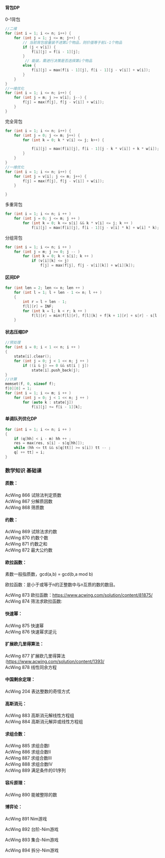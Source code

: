 
#### 背包DP

0-1背包
```C++
//二维
for (int i = 1; i <= n; i++) {
    for (int j = 1; j <= m; j++) {
        // 当前背包容量装不进第i个物品，则价值等于前i-1个物品
        if (j < v[i]) {
            f[i][j] = f[i - 1][j];
        }
         // 能装，需进行决策是否选择第i个物品
        else {
            f[i][j] = max(f[i - 1][j], f[i - 1][j - v[i]] + w[i]);
        }
    }
}
//一维优化
for (int i = 1; i <= n; i++) {
    for (int j = m; j >= v[i]; j--) {
        f[j] = max(f[j], f[j - v[i]] + w[i]);
    }
}
```

完全背包
```C++
for (int i = 1; i <= n; i++) {
    for (int j = 0; j <= m; j++) {
        for (int k = 0; k * v[i] <= j; k++) {

            f[i][j] = max(f[i][j], f[i - 1][j - k * v[i]] + k * w[i]);
        }
    }
}
//一维优化
for (int i = 1; i <= n; i++) {
    for (int j = v[i]; j <= m; j++) {
        f[j] = max(f[j], f[j - v[i]] + w[i]);
    }

}
```

多重背包
```C++
for (int i = 1; i <= n; i ++ )
    for (int j = 0; j <= m; j ++ )
        for (int k = 0; k <= s[i] && k * v[i] <= j; k ++ )
            f[i][j] = max(f[i][j], f[i - 1][j - v[i] * k] + w[i] * k);
```

分组背包
```C++
for (int i = 1; i <= n; i ++ )
    for (int j = m; j >= 0; j -- )
        for (int k = 0; k < s[i]; k ++ )
            if (v[i][k] <= j)
                f[j] = max(f[j], f[j - v[i][k]] + w[i][k]);

```

#### 区间DP 

```C++
for (int len = 2; len <= n; len ++ )
    for (int l = 1; l + len - 1 <= n; l ++ )
    {
        int r = l + len - 1;
        f[l][r] = INF;
        for (int k = l; k < r; k ++ )
            f[l][r] = min(f[l][r], f[l][k] + f[k + 1][r] + s[r] - s[l - 1]);
    }
```

#### 状态压缩DP

```C++
//预处理
for (int i = 0; i < 1 << n; i ++ )
{
    state[i].clear();
    for (int j = 0; j < 1 << n; j ++ )
        if ((i & j) == 0 && st[i | j])
            state[i].push_back(j);
}
//计算
memset(f, 0, sizeof f);
f[0][0] = 1;
for (int i = 1; i <= m; i ++ )
    for (int j = 0; j < 1 << n; j ++ )
        for (auto k : state[j])
            f[i][j] += f[i - 1][k];
```

#### 单调队列优化DP 

```C++
for (int i = 1; i <= n; i ++ )
{
	if (q[hh] < i - m) hh ++ ;
	res = max(res, s[i] - s[q[hh]]);
	while (hh <= tt && s[q[tt]] >= s[i]) tt -- ;
	q[ ++ tt] = i;
}
```

### 数学知识 基础课

#### 质数：

AcWing 866 试除法判定质数      
AcWing 867 分解质因数      
AcWing 868 筛质数      

#### 约数：

AcWing 869 试除法求约数      
AcWing 870 约数个数      
AcWing 871 约数之和      
AcWing 872 最大公约数      

#### 欧拉函数：

素数一般指质数，gcd(a,b) = gcd(b,a mod b)     

欧拉函数：是小于或等于n的正整数中与n互质的数的数目。       

AcWing 873 欧拉函数：https://www.acwing.com/solution/content/81875/   
AcWing 874 筛法求欧拉函数: 

#### 快速幂：

AcWing 875 快速幂      
AcWing 876 快速幂求逆元      

#### 扩展欧几里得算法：

AcWing 877 扩展欧几里得算法 :https://www.acwing.com/solution/content/1393/      
AcWing 878 线性同余方程      

#### 中国剩余定理：

AcWing 204 表达整数的奇怪方式      

#### 高斯消元：

AcWing 883 高斯消元解线性方程组      
AcWing 884 高斯消元解异或线性方程组      

#### 求组合数：

AcWing 885 求组合数I      
AcWing 886 求组合数II      
AcWing 887 求组合数III      
AcWing 888 求组合数IV      
AcWing 889 满足条件的01序列      

#### 容斥原理：

AcWing 890 能被整除的数      

#### 博弈论：

AcWing 891 Nim游戏

AcWing 892 台阶-Nim游戏

AcWing 893 集合-Nim游戏

AcWing 894 拆分-Nim游戏



